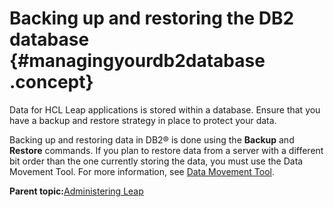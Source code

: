 # Backing up and restoring the DB2 database {#managingyourdb2database .concept}

Data for HCL Leap applications is stored within a database. Ensure that you have a backup and restore strategy in place to protect your data.

Backing up and restoring data in DB2® is done using the **Backup** and **Restore** commands. If you plan to restore data from a server with a different bit order than the one currently storing the data, you must use the Data Movement Tool. For more information, see [Data Movement Tool](http://www.ibm.com/developerworks/data/library/techarticle/dm-0906datamovement/).

**Parent topic:**[Administering Leap](administering_leap.md)

